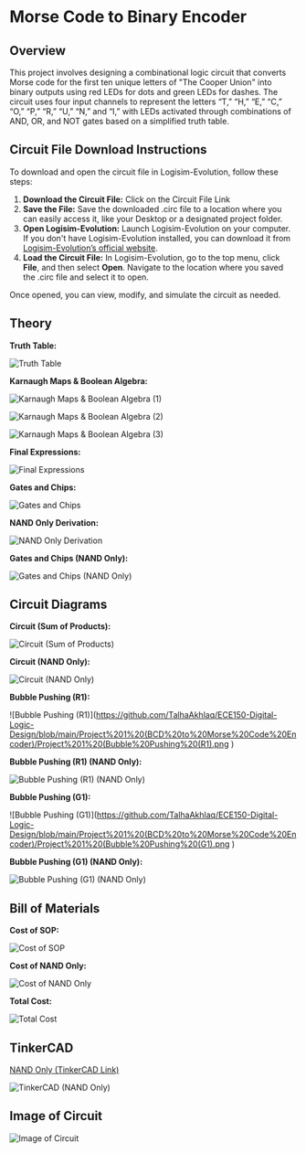 # Morse Code to Binary Encoder

## Overview  
This project involves designing a combinational logic circuit that converts Morse code for the first ten unique letters of "The Cooper Union" into binary outputs using red LEDs for dots and green LEDs for dashes. The circuit uses four input channels to represent the letters “T,” “H,” “E,” “C,” “O,” “P,” “R,” “U,” “N,” and “I,” with LEDs activated through combinations of AND, OR, and NOT gates based on a simplified truth table.

## Circuit File Download Instructions  
To download and open the circuit file in Logisim-Evolution, follow these steps:

1. **Download the Circuit File:** Click on the Circuit File Link
2. **Save the File:** Save the downloaded .circ file to a location where you can easily access it, like your Desktop or a designated project folder.
3. **Open Logisim-Evolution:** Launch Logisim-Evolution on your computer. If you don't have Logisim-Evolution installed, you can download it from [Logisim-Evolution’s official website](https://github.com/logisim-evolution/logisim-evolution).
4. **Load the Circuit File:** In Logisim-Evolution, go to the top menu, click **File**, and then select **Open**. Navigate to the location where you saved the .circ file and select it to open.

Once opened, you can view, modify, and simulate the circuit as needed.

## Theory

**Truth Table:**

![Truth Table](https://github.com/TalhaAkhlaq/ECE150-Digital-Logic-Design/blob/main/Project%201%20(BCD%20to%20Morse%20Code%20Encoder)/Project%201%20(Truth%20Table).png)

**Karnaugh Maps & Boolean Algebra:**

![Karnaugh Maps & Boolean Algebra (1)](https://github.com/TalhaAkhlaq/ECE150-Digital-Logic-Design/blob/main/Project%201%20(BCD%20to%20Morse%20Code%20Encoder)/Project%201%20(Karnaugh%20Maps%20%26%20Boolean%20Algebra)%20(1).png)

![Karnaugh Maps & Boolean Algebra (2)](https://github.com/TalhaAkhlaq/ECE150-Digital-Logic-Design/blob/main/Project%201%20(BCD%20to%20Morse%20Code%20Encoder)/Project%201%20(Karnaugh%20Maps%20%26%20Boolean%20Algebra)%20(2).png)

![Karnaugh Maps & Boolean Algebra (3)](https://github.com/TalhaAkhlaq/ECE150-Digital-Logic-Design/blob/main/Project%201%20(BCD%20to%20Morse%20Code%20Encoder)/Project%201%20(Karnaugh%20Maps%20%26%20Boolean%20Algebra)%20(3).png)

**Final Expressions:**

![Final Expressions](https://github.com/TalhaAkhlaq/ECE150-Digital-Logic-Design/blob/main/Project%201%20(BCD%20to%20Morse%20Code%20Encoder)/Project%201%20(Final%20Expressions).png)

**Gates and Chips:**

![Gates and Chips](https://github.com/TalhaAkhlaq/ECE150-Digital-Logic-Design/blob/main/Project%201%20(BCD%20to%20Morse%20Code%20Encoder)/Project%201%20(Gates%20and%20Chips).png.png)

**NAND Only Derivation:**

![NAND Only Derivation](https://github.com/TalhaAkhlaq/ECE150-Digital-Logic-Design/blob/main/Project%201%20(BCD%20to%20Morse%20Code%20Encoder)/Project%201%20(NAND%20Only%20Derivation).png)

**Gates and Chips (NAND Only):**

![Gates and Chips (NAND Only)](https://github.com/TalhaAkhlaq/ECE150-Digital-Logic-Design/blob/main/Project%201%20(BCD%20to%20Morse%20Code%20Encoder)/Project%201(Gates%20and%20Chips%20(NAND%20Only)).png)

## Circuit Diagrams

**Circuit (Sum of Products):**

![Circuit (Sum of Products)](https://github.com/TalhaAkhlaq/ECE150-Digital-Logic-Design/blob/main/Project%201%20(BCD%20to%20Morse%20Code%20Encoder)/Project%201%20(Circuit%20(Sum%20of%20Products)).png)

**Circuit (NAND Only):**

![Circuit (NAND Only)](https://github.com/TalhaAkhlaq/ECE150-Digital-Logic-Design/blob/main/Project%201%20(BCD%20to%20Morse%20Code%20Encoder)/Project%201%20(Circuit%20(NAND%20Only)).png)

**Bubble Pushing (R1):**

![Bubble Pushing (R1)](https://github.com/TalhaAkhlaq/ECE150-Digital-Logic-Design/blob/main/Project%201%20(BCD%20to%20Morse%20Code%20Encoder)/Project%201%20(Bubble%20Pushing%20(R1).png
)

**Bubble Pushing (R1) (NAND Only):**

![Bubble Pushing (R1) (NAND Only)](https://github.com/TalhaAkhlaq/ECE150-Digital-Logic-Design/blob/main/Project%201%20(BCD%20to%20Morse%20Code%20Encoder)/Project%201%20(Bubble%20Pushing%20(R1)%20(NAND%20Only)).png)

**Bubble Pushing (G1):**

![Bubble Pushing (G1)](https://github.com/TalhaAkhlaq/ECE150-Digital-Logic-Design/blob/main/Project%201%20(BCD%20to%20Morse%20Code%20Encoder)/Project%201%20(Bubble%20Pushing%20(G1).png
)

**Bubble Pushing (G1) (NAND Only):**

![Bubble Pushing (G1) (NAND Only)](https://github.com/TalhaAkhlaq/ECE150-Digital-Logic-Design/blob/main/Project%201%20(BCD%20to%20Morse%20Code%20Encoder)/Project%201%20(Bubble%20Pushing%20(G1)%20(NAND%20Only)).png)

## Bill of Materials

**Cost of SOP:**

![Cost of SOP](https://github.com/TalhaAkhlaq/ECE150-Digital-Logic-Design/blob/main/Project%201%20(BCD%20to%20Morse%20Code%20Encoder)/Project%201%20(Cost%20of%20SOP).png)

**Cost of NAND Only:**

![Cost of NAND Only](https://github.com/TalhaAkhlaq/ECE150-Digital-Logic-Design/blob/main/Project%201%20(BCD%20to%20Morse%20Code%20Encoder)/Project%201%20(Cost%20of%20NAND%20Only).png)

**Total Cost:**

![Total Cost](https://github.com/TalhaAkhlaq/ECE150-Digital-Logic-Design/blob/main/Project%201%20(BCD%20to%20Morse%20Code%20Encoder)/Project%201%20(Total%20Cost).png)

## TinkerCAD

[NAND Only (TinkerCAD Link)](https://www.tinkercad.com/things/5qz1x1EX0hI-nand-only-project-1/editel?returnTo=%2Fdashboard%3Fcollection%3Ddesigns&sharecode=3EE7p7VWXoC4babMxV6vZnEBQwvb64EWLbs2GbcB8XI)

![TinkerCAD (NAND Only)](https://github.com/TalhaAkhlaq/ECE150-Digital-Logic-Design/blob/main/Project%201%20(BCD%20to%20Morse%20Code%20Encoder)/Project%201%20(TinkerCAD).png)

## Image of Circuit

![Image of Circuit](https://github.com/TalhaAkhlaq/ECE150-Digital-Logic-Design/blob/main/Project%201%20(BCD%20to%20Morse%20Code%20Encoder)/Project%201%20(Image%20of%20Circuit).png)




